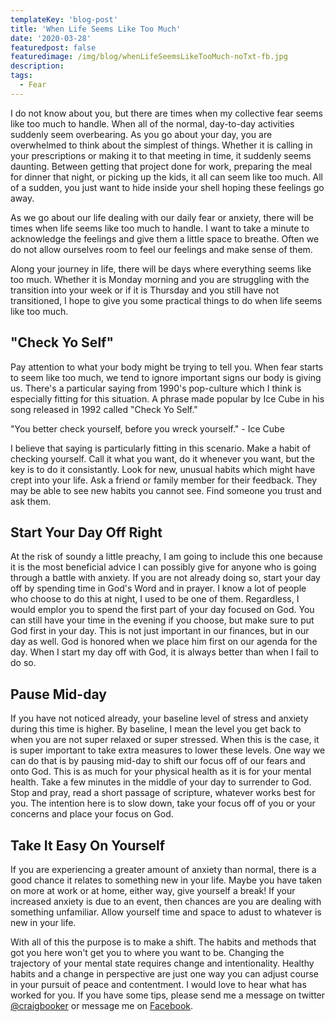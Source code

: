 ```yaml
---
templateKey: 'blog-post'
title: 'When Life Seems Like Too Much'
date: '2020-03-28'
featuredpost: false
featuredimage: /img/blog/whenLifeSeemsLikeTooMuch-noTxt-fb.jpg
description:
tags:
  - Fear
---
```


I do not know about you, but there are times when my collective fear seems like too much to handle. When all of the normal, day-to-day activities suddenly seem overbearing. As you go about your day, you are overwhelmed to think about the simplest of things. Whether it is calling in your prescriptions or making it to that meeting in time, it suddenly seems daunting. Between getting that project done for work, preparing the meal for dinner that night, or picking up the kids, it all can seem like too much. All of a sudden, you just want to hide inside your shell hoping these feelings go away.

As we go about our life dealing with our daily fear or anxiety, there will be times when life seems like too much to handle. I want to take a minute to acknowledge the feelings and give them a little space to breathe. Often we do not allow ourselves room to feel our feelings and make sense of them.

Along your journey in life, there will be days where everything seems like too much. Whether it is Monday morning and you are struggling with the transition into your week or if it is Thursday and you still have not transitioned, I hope to give you some practical things to do when life seems like too much.

## "Check Yo Self"

Pay attention to what your body might be trying to tell you. When fear starts to seem like too much, we tend to ignore important signs our body is giving us. There's a particular saying from 1990's pop-culture which I think is especially fitting for this situation. A phrase made popular by Ice Cube in his song released in 1992 called "Check Yo Self."

"You better check yourself, before you wreck yourself." - Ice Cube

I believe that saying is particularly fitting in this scenario. Make a habit of checking yourself. Call it what you want, do it whenever you want, but the key is to do it consistantly. Look for new, unusual habits which might have crept into your life. Ask a friend or family member for their feedback. They may be able to see new habits you cannot see. Find someone you trust and ask them.

## Start Your Day Off Right

At the risk of soundy a little preachy, I am going to include this one because it is the most beneficial advice I can possibly give for anyone who is going through a battle with anxiety. If you are not already doing so, start your day off by spending time in God's Word and in prayer. I know a lot of people who choose to do this at night, I used to be one of them. Regardless, I would emplor you to spend the first part of your day focused on God. You can still have your time in the evening if you choose, but make sure to put God first in your day. This is not just important in our finances, but in our day as well. God is honored when we place him first on our agenda for the day. When I start my day off with God, it is always better than when I fail to do so.

## Pause Mid-day

If you have not noticed already, your baseline level of stress and anxiety during this time is higher. By baseline, I mean the level you get back to when you are not super relaxed or super stressed. When this is the case, it is super important to take extra measures to lower these levels. One way we can do that is by pausing mid-day to shift our focus off of our fears and onto God. This is as much for your physical health as it is for your mental health. Take a few minutes in the middle of your day to surrender to God. Stop and pray, read a short passage of scripture, whatever works best for you. The intention here is to slow down, take your focus off of you or your concerns and place your focus on God.

## Take It Easy On Yourself

If you are experiencing a greater amount of anxiety than normal, there is a good chance it relates to something new in your life. Maybe you have taken on more at work or at home, either way, give yourself a break! If your increased anxiety is due to an event, then chances are you are dealing with something unfamiliar. Allow yourself time and space to adust to whatever is new in your life.

With all of this the purpose is to make a shift. The habits and methods that got you here won't get you to where you want to be. Changing the trajectory of your mental state requires change and intentionality. Healthy habits and a change in perspective are just one way you can adjust course in your pursuit of peace and contentment. I would love to hear what has worked for you. If you have some tips, please send me a message on twitter [@craigbooker](https://twitter.com/craigbooker) or message me on [Facebook](https://www.facebook.com/craigbooker/).
